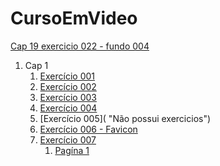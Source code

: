 # CursoEmVideo

<a href="https://claytoneduard.github.io/cursoemvideo/html-css/ex022/fundo004.html" target="_blank">Cap 19 exercicio 022 - fundo 004</a>

1. Cap 1
   1. [Exercício 001](https://claytoneduard.github.io/cursoemvideo/html-css/ex001/index.html)
   2. [Exercício 002](https://claytoneduard.github.io/cursoemvideo/html-css/ex002/index.html "Ex002 Cap 1")
   3. [Exercício 003](https://claytoneduard.github.io/cursoemvideo/html-css/ex003/index.html "Ex003 Cap1")
   4. [Exercício 004](https://claytoneduard.github.io/cursoemvideo/html-css/ex004/index.html "Ex004 Cap1")
   5. [Exercício 005]( "Não possui exercicios")
   6. [Exercício 006 - Favicon](https://claytoneduard.github.io/cursoemvideo/html-css/ex006/index.html "Ex006 Cap1 - Favicon")
   7. [Exercício 007]()
      1. [Pagína 1](https://claytoneduard.github.io/cursoemvideo/html-css/ex007/html4.html "Ex004 Cap1")
